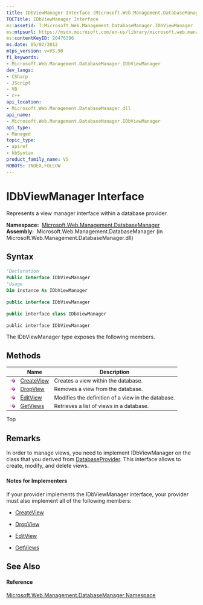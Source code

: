 ```yaml
---
title: IDbViewManager Interface (Microsoft.Web.Management.DatabaseManager)
TOCTitle: IDbViewManager Interface
ms:assetid: T:Microsoft.Web.Management.DatabaseManager.IDbViewManager
ms:mtpsurl: https://msdn.microsoft.com/en-us/library/microsoft.web.management.databasemanager.idbviewmanager(v=VS.90)
ms:contentKeyID: 20476396
ms.date: 05/02/2012
mtps_version: v=VS.90
f1_keywords:
- Microsoft.Web.Management.DatabaseManager.IDbViewManager
dev_langs:
- CSharp
- JScript
- VB
- c++
api_location:
- Microsoft.Web.Management.DatabaseManager.dll
api_name:
- Microsoft.Web.Management.DatabaseManager.IDbViewManager
api_type:
- Managed
topic_type:
- apiref
- kbSyntax
product_family_name: VS
ROBOTS: INDEX,FOLLOW
---
```


# IDbViewManager Interface

Represents a view manager interface within a database provider.

**Namespace:**  [Microsoft.Web.Management.DatabaseManager](microsoft-web-management-databasemanager-namespace.md)  
**Assembly:**  Microsoft.Web.Management.DatabaseManager (in Microsoft.Web.Management.DatabaseManager.dll)

## Syntax

``` vb
'Declaration
Public Interface IDbViewManager
'Usage
Dim instance As IDbViewManager
```

``` csharp
public interface IDbViewManager
```

``` c++
public interface class IDbViewManager
```

``` jscript
public interface IDbViewManager
```

The IDbViewManager type exposes the following members.

## Methods

||Name|Description|
|--- |--- |--- |
|![Public method](images/Dd566041.pubmethod(en-us,VS.90).gif "Public method")|[CreateView](idbviewmanager-createview-method-microsoft-web-management-databasemanager.md)|Creates a view within the database.|
|![Public method](images/Dd566041.pubmethod(en-us,VS.90).gif "Public method")|[DropView](idbviewmanager-dropview-method-microsoft-web-management-databasemanager.md)|Removes a view from the database.|
|![Public method](images/Dd566041.pubmethod(en-us,VS.90).gif "Public method")|[EditView](idbviewmanager-editview-method-microsoft-web-management-databasemanager.md)|Modifies the definition of a view in the database.|
|![Public method](images/Dd566041.pubmethod(en-us,VS.90).gif "Public method")|[GetViews](idbviewmanager-getviews-method-microsoft-web-management-databasemanager.md)|Retrieves a list of views in a database.|

Top

## Remarks

In order to manage views, you need to implement IDbViewManager on the class that you derived from [DatabaseProvider](databaseprovider-class-microsoft-web-management-databasemanager.md). This interface allows to create, modify, and delete views.

### 

#### Notes for Implementers

If your provider implements the IDbViewManager interface, your provider must also implement all of the following members:

  - [CreateView](idbviewmanager-createview-method-microsoft-web-management-databasemanager.md)

  - [DropView](idbviewmanager-dropview-method-microsoft-web-management-databasemanager.md)

  - [EditView](idbviewmanager-editview-method-microsoft-web-management-databasemanager.md)

  - [GetViews](idbviewmanager-getviews-method-microsoft-web-management-databasemanager.md)

## See Also

#### Reference

[Microsoft.Web.Management.DatabaseManager Namespace](microsoft-web-management-databasemanager-namespace.md)

